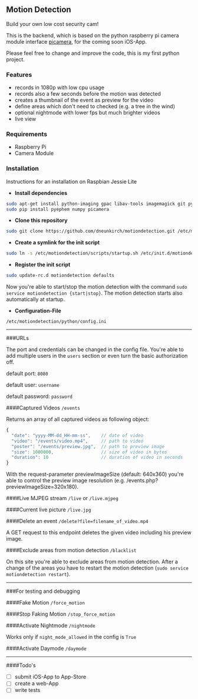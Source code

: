 ## Motion Detection

Build your own low cost security cam!

This is the backend, which is based on the python raspberry pi camera module interface [picamera](https://github.com/waveform80/picamera), for the coming soon iOS-App.
   
Please feel free to change and improve the code, this is my first python project.

### Features
- records in 1080p with low cpu usage
- records also a few seconds before the motion was detected
- creates a thumbnail of the event as preview for the video
- define areas which don't need to checked (e.g. a tree in the wind)
- optional nightmode with lower fps but much brighter videos 
- live view

### Requirements
- Raspberry Pi
- Camera Module

### Installation

Instructions for an installation on Raspbian Jessie Lite 

- **Install dependencies** 

```bash
sudo apt-get install python-imaging gpac libav-tools imagemagick git python-dev python-pip
sudo pip install pyephem numpy picamera
```

- **Clone this repository**

```bash
sudo git clone https://github.com/dneunkirch/motiondetection.git /etc/motiondetection
```

- **Create a symlink for the init script**

```bash
sudo ln -s /etc/motiondetection/scripts/startup.sh /etc/init.d/motiondetection
```

- **Register the init script**

```bash
sudo update-rc.d motiondetection defaults
```

Now you're able to start/stop the motion detection with the command `sudo service motiondetection {start|stop}`. The motion detection starts also automatically at startup.

- **Configuration-File**

`/etc/motiondetection/python/config.ini` 

---

###URLs

The port and credentials can be changed in the config file. You're able to add multiple users in the `users` section or even turn the basic authorization off.

default port: `8080`

default user: `username`

default password: `password`




####Captured Videos
`/events`


Returns an array of all captured videos as following object:

```js
{
  "date": "yyyy-MM-dd_HH-mm-ss",    // date of video
  "video": "/events/video.mp4",     // path to video
  "poster": "/events/preview.jpg",  // path to preview image
  "size": 1000000,                  // size of video in bytes
  "duration": 10                    // duration of video in seconds
}
```
With the request-parameter previewImageSize (default: 640x360) you're able to control the preview image resolution (e.g. /events.php?previewImageSize=320x180).  


####Live MJPEG stream
`/live` or `/live.mjpeg`

####Current live picture
`/live.jpg`

####Delete an event
`/delete?file=filename_of_video.mp4`

A GET request to this endpoint deletes the given video including his preview image.

####Exclude areas from motion detection
`/blacklist`

On this site you're able to exclude areas from motion detection. After a change of the areas you have to restart the motion detection (`sudo service motiondetection restart`).

---

###For testing and debugging

####Fake Motion
`/force_motion`

####Stop Faking Motion
`/stop_force_motion`

####Activate Nightmode
`/nightmode`

Works only if `night_mode_allowed` in the config is `True`

####Activate Daymode
`/daymode`

---

####Todo's
- [ ] submit iOS-App to App-Store
- [ ] create a web-App
- [ ] write tests
